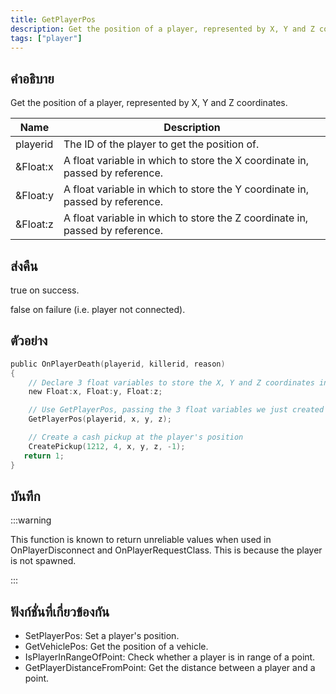```yaml
---
title: GetPlayerPos
description: Get the position of a player, represented by X, Y and Z coordinates.
tags: ["player"]
---
```


## คำอธิบาย

Get the position of a player, represented by X, Y and Z coordinates.

| Name     | Description                                                                  |
| -------- | ---------------------------------------------------------------------------- |
| playerid | The ID of the player to get the position of.                                 |
| &Float:x | A float variable in which to store the X coordinate in, passed by reference. |
| &Float:y | A float variable in which to store the Y coordinate in, passed by reference. |
| &Float:z | A float variable in which to store the Z coordinate in, passed by reference. |

## ส่งคืน

true on success.

false on failure (i.e. player not connected).

## ตัวอย่าง

```c
public OnPlayerDeath(playerid, killerid, reason)
{
    // Declare 3 float variables to store the X, Y and Z coordinates in
    new Float:x, Float:y, Float:z;

    // Use GetPlayerPos, passing the 3 float variables we just created
    GetPlayerPos(playerid, x, y, z);

    // Create a cash pickup at the player's position
    CreatePickup(1212, 4, x, y, z, -1);
   return 1;
}
```

## บันทึก

:::warning

This function is known to return unreliable values when used in OnPlayerDisconnect and OnPlayerRequestClass. This is because the player is not spawned.

:::

## ฟังก์ชั่นที่เกี่ยวข้องกัน

- SetPlayerPos: Set a player's position.
- GetVehiclePos: Get the position of a vehicle.
- IsPlayerInRangeOfPoint: Check whether a player is in range of a point.
- GetPlayerDistanceFromPoint: Get the distance between a player and a point.
